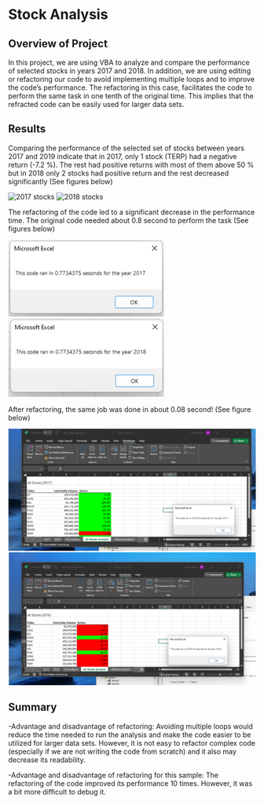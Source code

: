 # Stock Analysis
## Overview of Project 
In this project, we are using VBA to analyze and compare the performance of selected stocks in years 2017 and 2018. In addition, we are using editing or refactoring our code to avoid implementing multiple loops and to improve the code’s performance. The refactoring in this case, facilitates the code to perform the same task in one tenth of the original time. This implies that the refracted code can be easily used for larger data sets.
## Results
Comparing the performance of the selected set of stocks between years 2017 and 2019 indicate that in 2017, only 1 stock (TERP) had a negative return (-7.2 %). The rest had positive returns with most of them above 50 % but in 2018 only 2 stocks had positive return and the rest decreased significantly
(See figures below)

![2017 stocks](/Resources/stocks2017.png?raw=true "2017 stocks")
![2018 stocks](/Resources/stocks2018.png?raw=true "2018 stocks")

The refactoring of the code led to a significant decrease in the performance time. The original code needed about 0.8 second to perform the task (See figures below)

![VBA performance 2017](/Resources/VBA_2017.png?raw=true "VBA performance 2017")
![VBA performance 2018](/Resources/VBA_2018.png?raw=true "VBA performance 2018")

After refactoring, the same job was done in about 0.08 second! (See figure below)

![VBA refactored performance 2017](/Resources/VBA_Challenge_2017.png?raw=true "VBA refactored performance 2018")
![VBA refactored performance 2018](/Resources/VBA_Challenge_2018.png?raw=true "VBA refactored performance 2018")

## Summary
-Advantage and disadvantage of refactoring: Avoiding multiple loops would reduce the time needed to run the analysis and make the code easier to be utilized for larger data sets. However, it is not easy to refactor complex code (especially if we are not writing the code from scratch) and it also may decrease its readability. 

-Advantage and disadvantage of refactoring for this sample: The refactoring of the code improved its performance 10 times. However, it was a bit more difficult to debug it.

